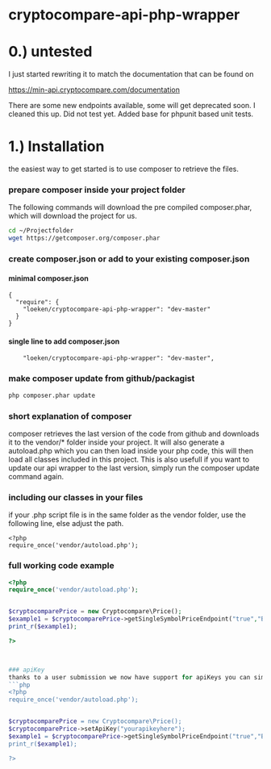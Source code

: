 # cryptocompare-api-php-wrapper


# 0.) untested
I just started rewriting it to match the documentation that can be found on

https://min-api.cryptocompare.com/documentation


There are some new endpoints available, some will get deprecated soon. I cleaned this up. Did not test yet.
Added base for phpunit based unit tests.

# 1.) Installation
the easiest way to get started is to use composer to retrieve the files.

### prepare composer inside your project folder
The following commands will download the pre compiled composer.phar, which will download the project for us.
```bash
cd ~/Projectfolder
wget https://getcomposer.org/composer.phar
```

### create composer.json or add to your existing composer.json
#### minimal composer.json
```composer
{
  "require": {
    "loeken/cryptocompare-api-php-wrapper": "dev-master"
  }
}
```
#### single line to add composer.json
```composer
    "loeken/cryptocompare-api-php-wrapper": "dev-master",
```
### make composer update from github/packagist
```bash
php composer.phar update
```

### short explanation of composer
composer retrieves the last version of the code from github and downloads it to the vendor/* folder inside your project. It will also generate a autoload.php which you can then load inside your php code, this will then load all classes included in this project. This is also usefull if you want to update our api wrapper to the last version, simply run the composer update command again.

### including our classes in your files
if your .php script file is in the same folder as the vendor folder, use the following line, else adjust the path.
```
<?php
require_once('vendor/autoload.php');
```


### full working code example
```php
<?php
require_once('vendor/autoload.php');


$cryptocomparePrice = new Cryptocompare\Price();
$example1 = $cryptocomparePrice->getSingleSymbolPriceEndpoint("true","BTC","USD","CCCAGG","false");
print_r($example1);

?>



### apiKey
thanks to a user submission we now have support for apiKeys you can simply set your apiKey after creating your object
```php
<?php
require_once('vendor/autoload.php');


$cryptocomparePrice = new Cryptocompare\Price();
$cryptocomparePrice->setApiKey("yourapikeyhere");
$example1 = $cryptocomparePrice->getSingleSymbolPriceEndpoint("true","BTC","USD","CCCAGG","false");
print_r($example1);

?>
